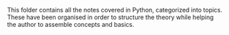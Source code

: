 This folder contains all the notes covered in Python, categorized into topics. These have been organised in order to structure the theory while helping the author to assemble concepts and basics.


